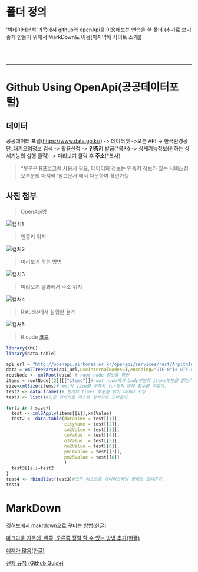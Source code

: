 # 폴더 정의

'빅데이터분석'과목에서 github와 openApi를 이용해보는 연습을 한 폴더 (추가로 보기 좋게 만들기 위해서 MarkDown도 이용\[마지막에 사이트 소개\])
<br></br>
<br></br>

------
# Github Using OpenApi(공공데이터포털)

## 데이터

공공데이터 포털(https://www.data.go.kr/) -> 데이터셋 ->오픈 API -> 한국환경공단_대기오염정보 검색 -> 활용신청 -> **인증키** 발급(*복사) -> 상세기능정보(원하는 상세기능의 실행 클릭) -> 미리보기 클릭 후 **주소**(*복사)

>  *부분은 R프로그램 사용시 필요, 데이터의 정보는 인증키 정보가 있는 서비스정보부분의 마지막 ‘참고문서’에서 다운하여 확인가능

## 사진 첨부

> OpenApi명 

![캡처1](https://user-images.githubusercontent.com/46266247/55397562-7c88e800-5581-11e9-8823-7fbf79bde848.PNG)

> 인증키 위치

![캡처2](https://user-images.githubusercontent.com/46266247/55399860-3afb3b80-5587-11e9-9842-d2d671d92073.PNG)

> 미리보기 하는 방법

![캡처3](https://user-images.githubusercontent.com/46266247/55397568-7f83d880-5581-11e9-81d2-8f1ce3e1173a.PNG)

> 미리보기 결과에서 주소 위치

![캡처4](https://user-images.githubusercontent.com/46266247/55397573-814d9c00-5581-11e9-95c3-731f80796c47.PNG)

> Rstudio에서 실행한 결과

![캡처5](https://user-images.githubusercontent.com/46266247/55397576-827ec900-5581-11e9-98b6-edc2ccb92fcf.PNG)

> R code [코드](https://github.com/chanp5660/R_chanp5660/blob/master/Project/OpenApi/OpenApi.R)

```r
library(XML)
library(data.table)

api_url = "http://openapi.airkorea.or.kr/openapi/services/rest/ArpltnInforInqireSvc/getCtprvnMesureSidoLIst?serviceKey=+인증키+&numOfRows=10&pageNo=1&sidoName=%EC%84%9C%EC%9A%B8&searchCondition=DAILY" # api의 주소
data = xmlTreeParse(api_url,useInternalNodes=T,encoding="UTF-8")# UTF-8 인코딩
rootNode <- xmlRoot(data) # root node 정보를 확인
items = rootNode[[2]][["items"]]#root node에서 body부분의 items부분을 읽는다.
size=xmlSize(items)# xml의 size를 구해서 for문의 반복 횟수를 구한다.
test2 <- data.frame()# 한개의 times 부분을 읽어 데이터 저장
test3 <- list()#모든 데이터를 리스트 형식으로 모아둔다.

for(i in 1:size){
  test <- xmlSApply(items[[i]],xmlValue)  
  test2 <- data.table(dataTime = test[[1]],
                      cityName = test[[2]],
                      so2Value = test[[3]],
                      coValue  = test[[4]],
                      o3Value  = test[[5]],
                      no2Value = test[[6]],
                      pm10Value = test[[7]],
                      pm25Value = test[[8]]
                      )
  test3[[i]]=test2
}
test4 <- rbindlist(test3)#모든 리스트를 데이터프레임 형태로 합쳐준다.
test4
```


# MarkDown
[깃허브에서 makrdown으로 꾸미는 방법(한글)](https://heropy.blog/2017/09/30/markdown/)

[마크다운 가운데, 왼쪽, 오른쪽 정렬 할 수 있는 방법 추가(한글)](http://ccl.cckorea.org/syntax/)

[예제가 많음(한글)](https://steemit.com/kr/@nand/markdown)

[전체 규칙 (Github Guide)](https://guides.github.com/features/mastering-markdown/)



